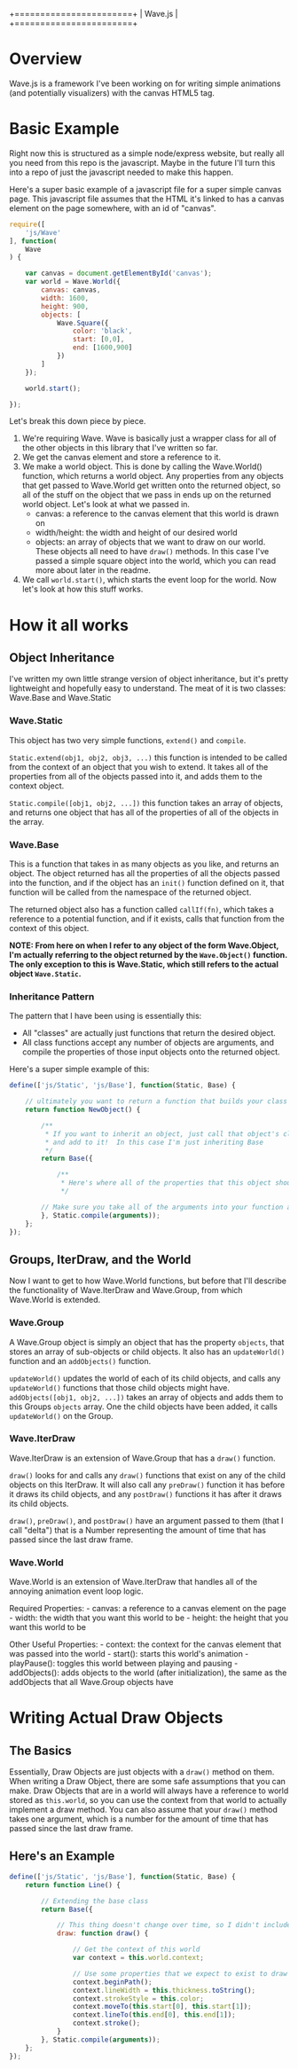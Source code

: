 +=======================+
| Wave.js               |
+=======================+

# Overview

Wave.js is a framework I've been working on for writing simple animations (and potentially visualizers) with the canvas HTML5 tag.

# Basic Example

Right now this is structured as a simple node/express website, but really all you need from this repo is the javascript.  Maybe in the future I'll turn this into a repo of just the javascript needed to make this happen.

Here's a super basic example of a javascript file for a super simple canvas page.  This javascript file assumes that the HTML it's linked to has a canvas element on the page somewhere, with an id of "canvas".

```javascript
require([
    'js/Wave'
], function(
    Wave
) {

    var canvas = document.getElementById('canvas');
    var world = Wave.World({
        canvas: canvas,
        width: 1600,
        height: 900,
        objects: [
            Wave.Square({
                color: 'black',
                start: [0,0],
                end: [1600,900]
            })
        ]
    });

    world.start();

});
```

Let's break this down piece by piece.

1) We're requiring Wave.  Wave is basically just a wrapper class for all of the other objects in this library that I've written so far.
2) We get the canvas element and store a reference to it.
3) We make a world object.  This is done by calling the Wave.World() function, which returns a world object.  Any properties from any objects that get passed to Wave.World get written onto the returned object, so all of the stuff on the object that we pass in ends up on the returned world object.  Let's look at what we passed in.
    - canvas: a reference to the canvas element that this world is drawn on
    - width/height: the width and height of our desired world
    - objects: an array of objects that we want to draw on our world.  These objects all need to have `draw()` methods.  In this case I've passed a simple square object into the world, which you can read more about later in the readme.
5) We call `world.start()`, which starts the event loop for the world.  Now let's look at how this stuff works.

# How it all works

## Object Inheritance
I've written my own little strange version of object inheritance, but it's pretty lightweight and hopefully easy to understand.  The meat of it is two classes: Wave.Base and Wave.Static

### Wave.Static
This object has two very simple functions, `extend()` and `compile`.

`Static.extend(obj1, obj2, obj3, ...)` this function is intended to be called from the context of an object that you wish to extend.  It takes all of the properties from all of the objects passed into it, and adds them to the context object.

`Static.compile([obj1, obj2, ...])` this function takes an array of objects, and returns one object that has all of the properties of all of the objects in the array.

### Wave.Base
This is a function that takes in as many objects as you like, and returns an object.  The object returned has all the properties of all the objects passed into the function, and if the object has an `init()` function defined on it, that function will be called from the namespace of the returned object.

The returned object also has a function called `callIf(fn)`, which takes a reference to a potential function, and if it exists, calls that function from the context of this object.

**NOTE: From here on when I refer to any object of the form Wave.Object, I'm actually referring to the object returned by the `Wave.Object()` function.  The only exception to this is Wave.Static, which still refers to the actual object `Wave.Static`.**

### Inheritance Pattern
The pattern that I have been using is essentially this:
- All "classes" are actually just functions that return the desired object.
- All class functions accept any number of objects are arguments, and compile the properties of those input objects onto the returned object.

Here's a super simple example of this:
```javascript
define(['js/Static', 'js/Base'], function(Static, Base) {

    // ultimately you want to return a function that builds your class objects
    return function NewObject() {

        /**
         * If you want to inherit an object, just call that object's class function
         * and add to it!  In this case I'm just inheriting Base
         */
        return Base({

            /**
             * Here's where all of the properties that this object should have go
             */

        // Make sure you take all of the arguments into your function and compile them onto your object
        }, Static.compile(arguments));
    };
});
```

## Groups, IterDraw, and the World
Now I want to get to how Wave.World functions, but before that I'll describe the functionality of Wave.IterDraw and Wave.Group, from which Wave.World is extended.

### Wave.Group
A Wave.Group object is simply an object that has the property `objects`, that stores an array of sub-objects or child objects.  It also has an `updateWorld()` function and an `addObjects()` function.

`updateWorld()` updates the world of each of its child objects, and calls any `updateWorld()` functions that those child objects might have.
`addObjects([obj1, obj2, ...])` takes an array of objects and adds them to this Groups `objects` array.  One the child objects have been added, it calls `updateWorld()` on the Group.

### Wave.IterDraw
Wave.IterDraw is an extension of Wave.Group that has a `draw()` function.

`draw()` looks for and calls any `draw()` functions that exist on any of the child objects on this IterDraw.  It will also call any `preDraw()` function it has before it draws its child objects, and any `postDraw()` functions it has after it draws its child objects.

`draw()`, `preDraw()`, and `postDraw()` have an argument passed to them (that I call "delta") that is a Number representing the amount of time that has passed since the last draw frame.

### Wave.World
Wave.World is an extension of Wave.IterDraw that handles all of the annoying animation event loop logic.

Required Properties:
    - canvas: a reference to a canvas element on the page
    - width: the width that you want this world to be
    - height: the height that you want this world to be

Other Useful Properties:
    - context: the context for the canvas element that was passed into the world
    - start(): starts this world's animation
    - playPause(): toggles this world between playing and pausing
    - addObjects(): adds objects to the world (after initialization), the same as the addObjects that all Wave.Group objects have

# Writing Actual Draw Objects

## The Basics

Essentially, Draw Objects are just objects with a `draw()` method on them.  When writing a Draw Object, there are some safe assumptions that you can make.  Draw Objects that are in a world will always have a reference to world stored as `this.world`, so you can use the context from that world to actually implement a draw method.  You can also assume that your `draw()` method takes one argument, which is a number for the amount of time that has passed since the last draw frame.

## Here's an Example

```javascript
define(['js/Static', 'js/Base'], function(Static, Base) {
    return function Line() {

        // Extending the base class
        return Base({

            // This thing doesn't change over time, so I didn't include the delta argument
            draw: function draw() {

                // Get the context of this world
                var context = this.world.context;

                // Use some properties that we expect to exist to draw a line!
                context.beginPath();
                context.lineWidth = this.thickness.toString();
                context.strokeStyle = this.color;
                context.moveTo(this.start[0], this.start[1]);
                context.lineTo(this.end[0], this.end[1]);
                context.stroke();
            }
        }, Static.compile(arguments));
    };
});
```
